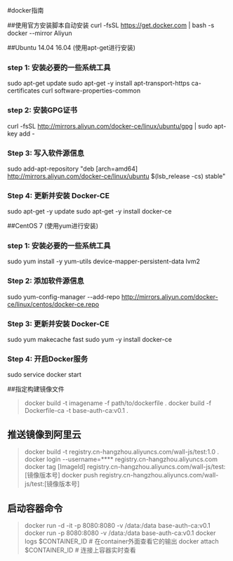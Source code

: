 #docker指南

##使用官方安装脚本自动安装
curl -fsSL https://get.docker.com | bash -s docker --mirror Aliyun

##Ubuntu 14.04 16.04 (使用apt-get进行安装)
### step 1: 安装必要的一些系统工具
sudo apt-get update
sudo apt-get -y install apt-transport-https ca-certificates curl software-properties-common
### step 2: 安装GPG证书
curl -fsSL http://mirrors.aliyun.com/docker-ce/linux/ubuntu/gpg | sudo apt-key add -
### Step 3: 写入软件源信息
sudo add-apt-repository "deb [arch=amd64] http://mirrors.aliyun.com/docker-ce/linux/ubuntu $(lsb_release -cs) stable"
### Step 4: 更新并安装 Docker-CE
sudo apt-get -y update
sudo apt-get -y install docker-ce

##CentOS 7 (使用yum进行安装)
### step 1: 安装必要的一些系统工具
sudo yum install -y yum-utils device-mapper-persistent-data lvm2
### Step 2: 添加软件源信息
sudo yum-config-manager --add-repo http://mirrors.aliyun.com/docker-ce/linux/centos/docker-ce.repo
### Step 3: 更新并安装 Docker-CE
sudo yum makecache fast
sudo yum -y install docker-ce
### Step 4: 开启Docker服务
sudo service docker start


##指定构建镜像文件
> docker build -t imagename -f path/to/dockerfile .
> docker build -f Dockerfile-ca -t base-auth-ca:v0.1 .


## 推送镜像到阿里云
> docker build -t registry.cn-hangzhou.aliyuncs.com/wall-js/test:1.0 .
> docker login --username=**** registry.cn-hangzhou.aliyuncs.com
> docker tag [ImageId] registry.cn-hangzhou.aliyuncs.com/wall-js/test:[镜像版本号]
> docker push registry.cn-hangzhou.aliyuncs.com/wall-js/test:[镜像版本号]

## 启动容器命令
> docker run -d -it -p 8080:8080 -v /data:/data base-auth-ca:v0.1
> docker run -p 8080:8080 -v /data:/data  base-auth-ca:v0.1
> docker logs $CONTAINER_ID # 在container外面查看它的输出 
> docker attach $CONTAINER_ID # 连接上容器实时查看
